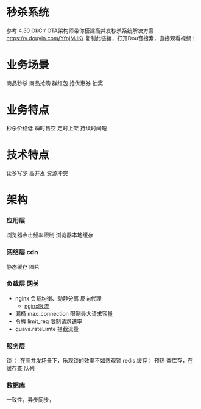 # 秒杀系统

参考 4.30 OkC:/ OTA架构师带你搭建高并发秒杀系统解决方案  https://v.douyin.com/YfnjMJK/ 复制此链接，打开Dou音搜索，直接观看视频！

# 业务场景

商品秒杀
商品抢购
群红包
抢优惠券
抽奖

# 业务特点

秒杀价格低
瞬时售空
定时上架
持续时间短

# 技术特点

读多写少
高并发
资源冲突

# 架构

### 应用层

浏览器点击频率限制 浏览器本地缓存

### 网络层 cdn

静态缓存 图片

### 负载层 网关

- nginx 负载均衡、动静分离 反向代理
    - [nginx限流](https://blog.csdn.net/lt326030434/article/details/122989403)
- 漏桶 max_connection 限制最大请求容量
- 令牌 limit_req 限制请求速率
- guava.rateLimte
拦截流量

### 服务层
锁 ： 在高并发场景下，乐观锁的效率不如悲观锁
redis 缓存： 预热 
查库存，在缓存查
队列

### 数据库
一致性，异步同步，



